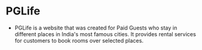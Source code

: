 # PGLife
* PGLife is a website that was created for Paid Guests who stay in different places in India's most famous cities. It provides rental services for customers to book rooms over selected places.